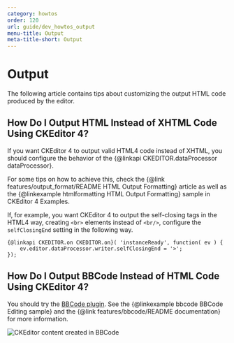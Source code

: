 ```yaml
---
category: howtos
order: 120
url: guide/dev_howtos_output
menu-title: Output
meta-title-short: Output
---
```

<!--
Copyright (c) 2003-2022, CKSource Holding sp. z o.o. All rights reserved.
For licensing, see LICENSE.md.
-->

# Output

The following article contains tips about customizing the output HTML code produced by the editor.


## How Do I Output HTML Instead of XHTML Code Using CKEditor 4?

If you want CKEditor 4 to output valid HTML4 code instead of XHTML, you should configure the behavior of the {@linkapi CKEDITOR.dataProcessor dataProcessor}.

For some tips on how to achieve this, check the {@link features/output_format/README HTML Output Formatting} article as well as the {@linkexample htmlformatting HTML Output Formatting} sample in CKEditor 4 Examples.

If, for example, you want CKEditor 4 to output the self-closing tags in the HTML4 way, creating `<br>` elements instead of `<br/>`, configure the `selfClosingEnd` setting in the following way.

	{@linkapi CKEDITOR.on CKEDITOR.on}( 'instanceReady', function( ev ) {
		ev.editor.dataProcessor.writer.selfClosingEnd = '>';
	});

## How Do I Output BBCode Instead of HTML Code Using CKEditor 4?

You should try the [BBCode plugin](https://ckeditor.com/cke4/addon/bbcode). See the {@linkexample bbcode BBCode Editing sample} and the {@link features/bbcode/README documentation} for more information.

<img src="%BASE_PATH%/assets/img/bbcode_02.png" alt="CKEditor content created in BBCode">
